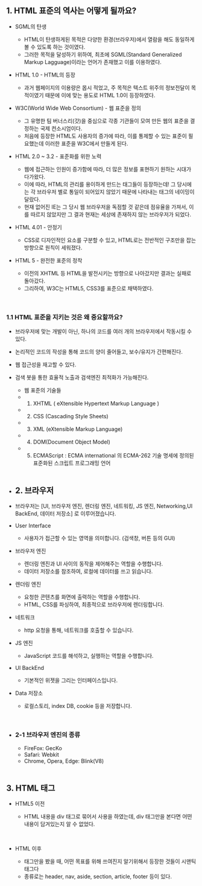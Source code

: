 ## 1. HTML 표준의 역사는 어떻게 될까요?

- SGML의 탄생

  - HTML이 탄생하게된 목적은 다양한 환경(브라우저)에서 열람을 해도 동일하게 볼 수 있도록 하는 것이였다.
  - 그러한 목적을 달성하기 위하여, 최초에 SGML(Standard Generalized Markup Lagguage)이라는 언어가 존재했고 이를 이용하였다.

- HTML 1.0 - HTML의 등장

  - 과거 웹페이지의 이용량은 몹시 적었고, 주 목적은 텍스트 위주의 정보전달이 목적이였기 때문에 이에 맞는 용도로 HTML 1.0이 등장하였다.

- W3C(World Wide Web Consortium) - 웹 표준을 정의

  - 그 유명한 팀 버너스리(갓)을 중심으로 각종 기관들이 모여 만든 웹의 표준을 결정하는 국제 컨소시엄이다.
  - 처음에 등장한 HTML도 사용자의 증가에 따라, 이를 통제할 수 있는 표준이 필요했는데 이러한 표준을 W3C에서 만들게 된다.

- HTML 2.0 ~ 3.2 - 표준화를 위한 노력

  - 웹에 접근하는 인원이 증가함에 따라, 더 많은 정보를 표현하기 원하는 시대가 다가왔다.
  - 이에 따라, HTML의 관리를 용이하게 만드는 태그들이 등장하는데! 그 당시에는 각 브라우저 별로 통일이 되어있지 않았기 때문에 나타내는 태그의 네이밍이 달랐다.
  - 현재 없어진 IE는 그 당시 웹 브라우저을 독점할 것 같은데 점유율을 가져서, 이를 따르지 않았지만 그 결과 현재는 세상에 존재하지 않는 브라우저가 되었다.

- HTML 4.01 - 안정기

  - CSS로 디자인적인 요소를 구분할 수 있고, HTML로는 전반적인 구조만을 잡는 방향으로 원칙이 세워졌다.

- HTML 5 - 완전한 표준의 정착
  - 이전의 XHTML 등 HTML을 발전시키는 방향으로 나아갔지만 결과는 실패로 돌아갔다.
  - 그리하여, W3C는 HTML5, CSS3를 표준으로 채택하였다.

<br>

### 1.1 HTML 표준을 지키는 것은 왜 중요할까요?

- 브라우저에 맞는 개발이 아닌, 하나의 코드를 여러 개의 브라우저에서 작동시킬 수 있다.
- 논리적인 코드의 작성을 통해 코드의 양이 줄어들고, 보수/유지가 간편해진다.
- 웹 접근성을 재고할 수 있다.
- 검색 봇을 통한 효율적 노출과 검색엔진 최적화가 가능해진다.

  - 웹 표준의 기술들
  - 1. XHTML ( eXtensible Hypertext Markup Language )
  - 2. CSS (Cascading Style Sheets)
  - 3. XML (eXtensible Markup Language)
  - 4. DOM(Document Object Model)
  - 5. ECMAScript : ECMA international 의 ECMA-262 기술 명세에 정의된 표준화된 스크립트 프로그래밍 언어
       <br><br>

- ## 2. 브라우저
- 브라우저는 [UI, 브라우저 엔진, 렌더링 엔진, 네트워킹, JS 엔진, Networking,UI BackEnd, 데이터 저장소] 로 이루어졌습니다.

- User Interface
  - 사용자가 접근할 수 있는 영역을 의미합니다. (검색창, 버튼 등의 GUI)
- 브라우저 엔진
  - 렌더링 엔진과 UI 사이의 동작을 제어해주는 역할을 수행합니다.
  - 데이터 저장소를 참조하여, 로컬에 데이터를 쓰고 읽습니다.
- 렌더링 엔진
  - 요청한 콘텐츠를 화면에 출력하는 역할을 수행합니다.
  - HTML, CSS를 파싱하여, 최종적으로 브라우저에 렌더링합니다.
- 네트워크
  - http 요청을 통해, 네트워크를 호출할 수 있습니다.
- JS 엔진
  - JavaScript 코드를 해석하고, 실행하는 역할을 수행합니다.
- UI BackEnd
  - 기본적인 위젯을 그리는 인터페이스입니다.
- Data 저장소
  - 로컬스토리, index DB, cookie 등을 저장합니다.

<br>

- ### 2-1 브라우저 엔진의 종류
  - FireFox: GecKo
  - Safari: Webkit
  - Chrome, Opera, Edge: Blink(V8)
    <br><br>

## 3. HTML 태그

- HTML5 이전

  - HTML 내용을 div 태그로 묶어서 사용을 하였는데, div 태그만을 본다면 어떤 내용이 담겨있는지 알 수 없었다.

       <br>

- HTML 이후
  - 태그만을 봤을 때, 어떤 목표를 위해 쓰여진지 알기위해서 등장한 것들이 시맨틱 태그다
  - 종류로는 header, nav, aside, section, article, footer 등이 있다.
